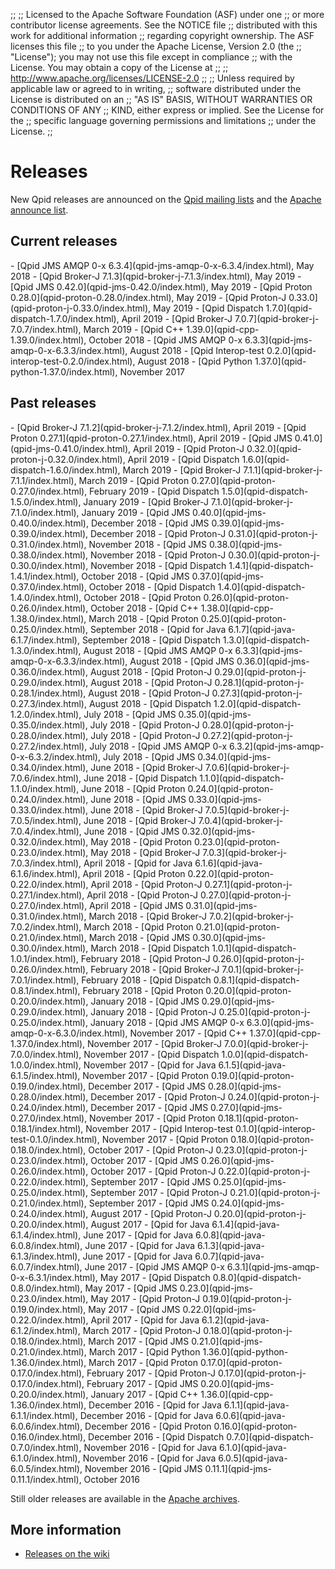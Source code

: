 ;;
;; Licensed to the Apache Software Foundation (ASF) under one
;; or more contributor license agreements.  See the NOTICE file
;; distributed with this work for additional information
;; regarding copyright ownership.  The ASF licenses this file
;; to you under the Apache License, Version 2.0 (the
;; "License"); you may not use this file except in compliance
;; with the License.  You may obtain a copy of the License at
;; 
;;   http://www.apache.org/licenses/LICENSE-2.0
;; 
;; Unless required by applicable law or agreed to in writing,
;; software distributed under the License is distributed on an
;; "AS IS" BASIS, WITHOUT WARRANTIES OR CONDITIONS OF ANY
;; KIND, either express or implied.  See the License for the
;; specific language governing permissions and limitations
;; under the License.
;;

# Releases

New Qpid releases are announced on the
[Qpid mailing lists]({{site_url}}/discussion.html#mailing-lists) and
the
[Apache announce list](http://mail-archives.apache.org/mod_mbox/www-announce/).

## Current releases

<div class="two-column" markdown="1">
 - [Qpid JMS AMQP 0-x 6.3.4](qpid-jms-amqp-0-x-6.3.4/index.html), May 2018
 - [Qpid Broker-J 7.1.3](qpid-broker-j-7.1.3/index.html), May 2019
 - [Qpid JMS 0.42.0](qpid-jms-0.42.0/index.html), May 2019
 - [Qpid Proton 0.28.0](qpid-proton-0.28.0/index.html), May 2019
 - [Qpid Proton-J 0.33.0](qpid-proton-j-0.33.0/index.html), May 2019
 - [Qpid Dispatch 1.7.0](qpid-dispatch-1.7.0/index.html), April 2019
 - [Qpid Broker-J 7.0.7](qpid-broker-j-7.0.7/index.html), March 2019
 - [Qpid C++ 1.39.0](qpid-cpp-1.39.0/index.html), October 2018
 - [Qpid JMS AMQP 0-x 6.3.3](qpid-jms-amqp-0-x-6.3.3/index.html), August 2018
 - [Qpid Interop-test 0.2.0](qpid-interop-test-0.2.0/index.html), August 2018
 - [Qpid Python 1.37.0](qpid-python-1.37.0/index.html), November 2017

</div>

## Past releases

<div class="two-column" markdown="1">
 - [Qpid Broker-J 7.1.2](qpid-broker-j-7.1.2/index.html), April 2019
 - [Qpid Proton 0.27.1](qpid-proton-0.27.1/index.html), April 2019
 - [Qpid JMS 0.41.0](qpid-jms-0.41.0/index.html), April 2019
 - [Qpid Proton-J 0.32.0](qpid-proton-j-0.32.0/index.html), April 2019
 - [Qpid Dispatch 1.6.0](qpid-dispatch-1.6.0/index.html), March 2019
 - [Qpid Broker-J 7.1.1](qpid-broker-j-7.1.1/index.html), March 2019
 - [Qpid Proton 0.27.0](qpid-proton-0.27.0/index.html), February 2019
 - [Qpid Dispatch 1.5.0](qpid-dispatch-1.5.0/index.html), January 2019
 - [Qpid Broker-J 7.1.0](qpid-broker-j-7.1.0/index.html), January 2019
 - [Qpid JMS 0.40.0](qpid-jms-0.40.0/index.html), December 2018
 - [Qpid JMS 0.39.0](qpid-jms-0.39.0/index.html), December 2018
 - [Qpid Proton-J 0.31.0](qpid-proton-j-0.31.0/index.html), November 2018
 - [Qpid JMS 0.38.0](qpid-jms-0.38.0/index.html), November 2018
 - [Qpid Proton-J 0.30.0](qpid-proton-j-0.30.0/index.html), November 2018
 - [Qpid Dispatch 1.4.1](qpid-dispatch-1.4.1/index.html), October 2018
 - [Qpid JMS 0.37.0](qpid-jms-0.37.0/index.html), October 2018
 - [Qpid Dispatch 1.4.0](qpid-dispatch-1.4.0/index.html), October 2018
 - [Qpid Proton 0.26.0](qpid-proton-0.26.0/index.html), October 2018
 - [Qpid C++ 1.38.0](qpid-cpp-1.38.0/index.html), March 2018
 - [Qpid Proton 0.25.0](qpid-proton-0.25.0/index.html), September 2018
 - [Qpid for Java 6.1.7](qpid-java-6.1.7/index.html), September 2018
 - [Qpid Dispatch 1.3.0](qpid-dispatch-1.3.0/index.html), August 2018
 - [Qpid JMS AMQP 0-x 6.3.3](qpid-jms-amqp-0-x-6.3.3/index.html), August 2018
 - [Qpid JMS 0.36.0](qpid-jms-0.36.0/index.html), August 2018
 - [Qpid Proton-J 0.29.0](qpid-proton-j-0.29.0/index.html), August 2018
 - [Qpid Proton-J 0.28.1](qpid-proton-j-0.28.1/index.html), August 2018
 - [Qpid Proton-J 0.27.3](qpid-proton-j-0.27.3/index.html), August 2018
 - [Qpid Dispatch 1.2.0](qpid-dispatch-1.2.0/index.html), July 2018
 - [Qpid JMS 0.35.0](qpid-jms-0.35.0/index.html), July 2018
 - [Qpid Proton-J 0.28.0](qpid-proton-j-0.28.0/index.html), July 2018
 - [Qpid Proton-J 0.27.2](qpid-proton-j-0.27.2/index.html), July 2018
 - [Qpid JMS AMQP 0-x 6.3.2](qpid-jms-amqp-0-x-6.3.2/index.html), July 2018
 - [Qpid JMS 0.34.0](qpid-jms-0.34.0/index.html), June 2018
 - [Qpid Broker-J 7.0.6](qpid-broker-j-7.0.6/index.html), June 2018
 - [Qpid Dispatch 1.1.0](qpid-dispatch-1.1.0/index.html), June 2018
 - [Qpid Proton 0.24.0](qpid-proton-0.24.0/index.html), June 2018
 - [Qpid JMS 0.33.0](qpid-jms-0.33.0/index.html), June 2018
 - [Qpid Broker-J 7.0.5](qpid-broker-j-7.0.5/index.html), June 2018
 - [Qpid Broker-J 7.0.4](qpid-broker-j-7.0.4/index.html), June 2018
 - [Qpid JMS 0.32.0](qpid-jms-0.32.0/index.html), May 2018
 - [Qpid Proton 0.23.0](qpid-proton-0.23.0/index.html), May 2018
 - [Qpid Broker-J 7.0.3](qpid-broker-j-7.0.3/index.html), April 2018
 - [Qpid for Java 6.1.6](qpid-java-6.1.6/index.html), April 2018
 - [Qpid Proton 0.22.0](qpid-proton-0.22.0/index.html), April 2018
 - [Qpid Proton-J 0.27.1](qpid-proton-j-0.27.1/index.html), April 2018
 - [Qpid Proton-J 0.27.0](qpid-proton-j-0.27.0/index.html), April 2018
 - [Qpid JMS 0.31.0](qpid-jms-0.31.0/index.html), March 2018
 - [Qpid Broker-J 7.0.2](qpid-broker-j-7.0.2/index.html), March 2018
 - [Qpid Proton 0.21.0](qpid-proton-0.21.0/index.html), March 2018
 - [Qpid JMS 0.30.0](qpid-jms-0.30.0/index.html), March 2018
 - [Qpid Dispatch 1.0.1](qpid-dispatch-1.0.1/index.html), February 2018
 - [Qpid Proton-J 0.26.0](qpid-proton-j-0.26.0/index.html), February 2018
 - [Qpid Broker-J 7.0.1](qpid-broker-j-7.0.1/index.html), February 2018
 - [Qpid Dispatch 0.8.1](qpid-dispatch-0.8.1/index.html), February 2018
 - [Qpid Proton 0.20.0](qpid-proton-0.20.0/index.html), January 2018
 - [Qpid JMS 0.29.0](qpid-jms-0.29.0/index.html), January 2018
 - [Qpid Proton-J 0.25.0](qpid-proton-j-0.25.0/index.html), January 2018
 - [Qpid JMS AMQP 0-x 6.3.0](qpid-jms-amqp-0-x-6.3.0/index.html), November 2017
 - [Qpid C++ 1.37.0](qpid-cpp-1.37.0/index.html), November 2017
 - [Qpid Broker-J 7.0.0](qpid-broker-j-7.0.0/index.html), November 2017
 - [Qpid Dispatch 1.0.0](qpid-dispatch-1.0.0/index.html), November 2017
 - [Qpid for Java 6.1.5](qpid-java-6.1.5/index.html), November 2017
 - [Qpid Proton 0.19.0](qpid-proton-0.19.0/index.html), December 2017
 - [Qpid JMS 0.28.0](qpid-jms-0.28.0/index.html), December 2017
 - [Qpid Proton-J 0.24.0](qpid-proton-j-0.24.0/index.html), December 2017
 - [Qpid JMS 0.27.0](qpid-jms-0.27.0/index.html), November 2017
 - [Qpid Proton 0.18.1](qpid-proton-0.18.1/index.html), November 2017
 - [Qpid Interop-test 0.1.0](qpid-interop-test-0.1.0/index.html), November 2017
 - [Qpid Proton 0.18.0](qpid-proton-0.18.0/index.html), October 2017
 - [Qpid Proton-J 0.23.0](qpid-proton-j-0.23.0/index.html), October 2017
 - [Qpid JMS 0.26.0](qpid-jms-0.26.0/index.html), October 2017
 - [Qpid Proton-J 0.22.0](qpid-proton-j-0.22.0/index.html), September 2017
 - [Qpid JMS 0.25.0](qpid-jms-0.25.0/index.html), September 2017
 - [Qpid Proton-J 0.21.0](qpid-proton-j-0.21.0/index.html), September 2017
 - [Qpid JMS 0.24.0](qpid-jms-0.24.0/index.html), August 2017
 - [Qpid Proton-J 0.20.0](qpid-proton-j-0.20.0/index.html), August 2017
 - [Qpid for Java 6.1.4](qpid-java-6.1.4/index.html), June 2017
 - [Qpid for Java 6.0.8](qpid-java-6.0.8/index.html), June 2017
 - [Qpid for Java 6.1.3](qpid-java-6.1.3/index.html), June 2017
 - [Qpid for Java 6.0.7](qpid-java-6.0.7/index.html), June 2017
 - [Qpid JMS AMQP 0-x 6.3.1](qpid-jms-amqp-0-x-6.3.1/index.html), May 2017
 - [Qpid Dispatch 0.8.0](qpid-dispatch-0.8.0/index.html), May 2017
 - [Qpid JMS 0.23.0](qpid-jms-0.23.0/index.html), May 2017
 - [Qpid Proton-J 0.19.0](qpid-proton-j-0.19.0/index.html), May 2017
 - [Qpid JMS 0.22.0](qpid-jms-0.22.0/index.html), April 2017
 - [Qpid for Java 6.1.2](qpid-java-6.1.2/index.html), March 2017
 - [Qpid Proton-J 0.18.0](qpid-proton-j-0.18.0/index.html), March 2017
 - [Qpid JMS 0.21.0](qpid-jms-0.21.0/index.html), March 2017
 - [Qpid Python 1.36.0](qpid-python-1.36.0/index.html), March 2017
 - [Qpid Proton 0.17.0](qpid-proton-0.17.0/index.html), February 2017
 - [Qpid Proton-J 0.17.0](qpid-proton-j-0.17.0/index.html), February 2017
 - [Qpid JMS 0.20.0](qpid-jms-0.20.0/index.html), January 2017
 - [Qpid C++ 1.36.0](qpid-cpp-1.36.0/index.html), December 2016
 - [Qpid for Java 6.1.1](qpid-java-6.1.1/index.html), December 2016
 - [Qpid for Java 6.0.6](qpid-java-6.0.6/index.html), December 2016
 - [Qpid Proton 0.16.0](qpid-proton-0.16.0/index.html), December 2016
 - [Qpid Dispatch 0.7.0](qpid-dispatch-0.7.0/index.html), November 2016
 - [Qpid for Java 6.1.0](qpid-java-6.1.0/index.html), November 2016
 - [Qpid for Java 6.0.5](qpid-java-6.0.5/index.html), November 2016
 - [Qpid JMS 0.11.1](qpid-jms-0.11.1/index.html), October 2016

</div>

Still older releases are available in the
[Apache archives](http://archive.apache.org/dist/qpid/).

## More information

 - [Releases on the wiki](https://cwiki.apache.org/confluence/display/qpid/Releases)
